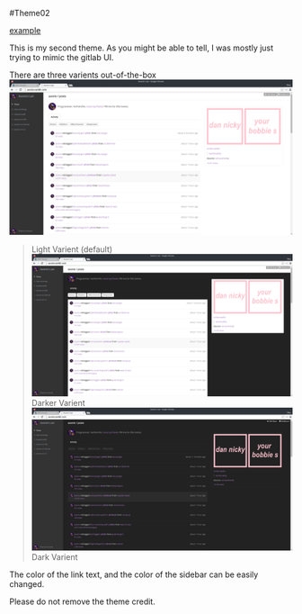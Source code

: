 #Theme02

[example](http://asonix-dev.tumblr.com/)


This is my second theme. As you might be able to tell, I was mostly just trying to mimic the gitlab UI.

There are three varients out-of-the-box
![theme02-1.png](https://raw.githubusercontent.com/asonix/tumblr-themes/master/theme02/theme-02-1.png)
>Light Varient (default)
![theme02-1.png](https://raw.githubusercontent.com/asonix/tumblr-themes/master/theme02/theme-02-2.png)
>Darker Varient
![theme02-1.png](https://raw.githubusercontent.com/asonix/tumblr-themes/master/theme02/theme-02-3.png)
>Dark Varient

The color of the link text, and the color of the sidebar can be easily changed.

Please do not remove the theme credit.
